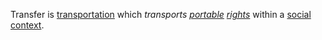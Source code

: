 Transfer is [transportation](https://github.com/gcassel/Modular-Organization-Terminology/blob/master/terms/transport.md) which *transports [portable](https://github.com/gcassel/Modular-Organization-Terminology/blob/master/terms/portable.md) [rights](https://github.com/gcassel/Modular-Organization-Terminology/blob/master/terms/right.md)* within a [social](https://github.com/gcassel/Modular-Organization-Terminology/blob/master/terms/social.md) [context](https://github.com/gcassel/Modular-Organization-Terminology/blob/master/terms/context.md).
